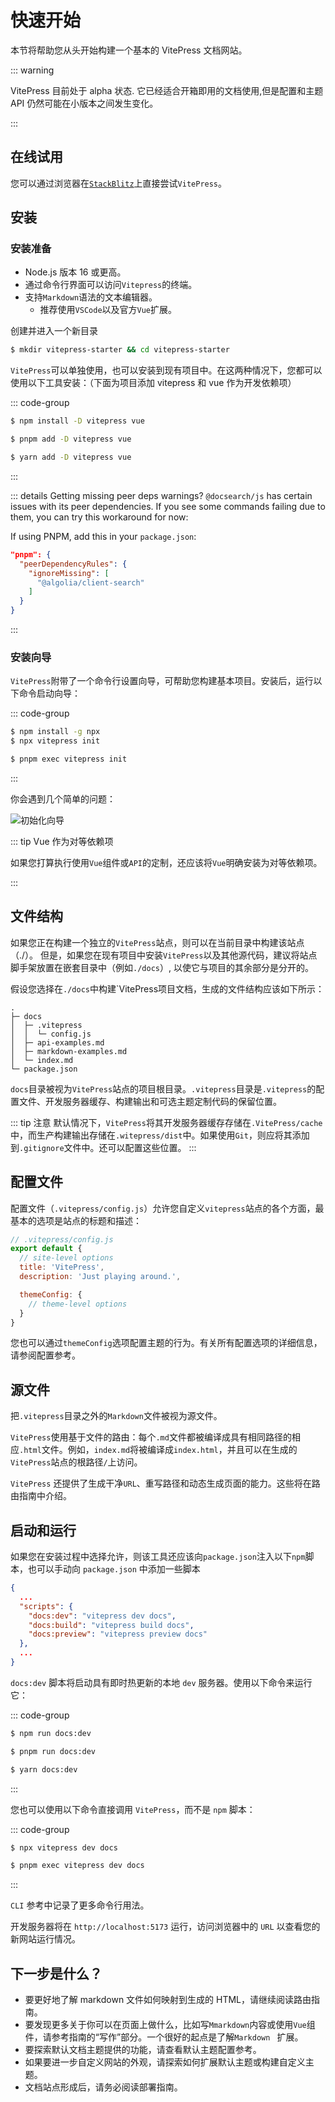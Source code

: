 # 快速开始

本节将帮助您从头开始构建一个基本的 VitePress 文档网站。

::: warning

VitePress 目前处于 alpha 状态. 它已经适合开箱即用的文档使用,但是配置和主题 API 仍然可能在小版本之间发生变化。

:::

## 在线试用

您可以通过浏览器在[`StackBlitz`](https://vitepress.new)上直接尝试`VitePress`。

## 安装

### 安装准备

- Node.js 版本 16 或更高。
- 通过命令行界面可以访问`Vitepress`的终端。
- 支持`Markdown`语法的文本编辑器。
  - 推荐使用`VSCode`以及官方`Vue`扩展。

创建并进入一个新目录

```sh
$ mkdir vitepress-starter && cd vitepress-starter
```

`VitePress`可以单独使用，也可以安装到现有项目中。在这两种情况下，您都可以使用以下工具安装：（下面为项目添加 vitepress 和 vue 作为开发依赖项）

::: code-group

```sh [npm]
$ npm install -D vitepress vue
```

```sh [pnpm]
$ pnpm add -D vitepress vue
```

```sh [yarn]
$ yarn add -D vitepress vue
```

:::

::: details Getting missing peer deps warnings?
`@docsearch/js` has certain issues with its peer dependencies. If you see some commands failing due to them, you can try this workaround for now:

If using PNPM, add this in your `package.json`:

```json
"pnpm": {
  "peerDependencyRules": {
    "ignoreMissing": [
      "@algolia/client-search"
    ]
  }
}
```
:::

### 安装向导

`VitePress`附带了一个命令行设置向导，可帮助您构建基本项目。安装后，运行以下命令启动向导：

::: code-group

```sh [npm]
$ npm install -g npx
$ npx vitepress init
```

```sh [pnpm]
$ pnpm exec vitepress init
```

:::

你会遇到几个简单的问题：

![初始化向导](/images/vitepress-init.png)

::: tip Vue 作为对等依赖项

   如果您打算执行使用`Vue`组件或`API`的定制，还应该将`Vue`明确安装为对等依赖项。

:::

## 文件结构

如果您正在构建一个独立的`VitePress`站点，则可以在当前目录中构建该站点（./）。
但是，如果您在现有项目中安装`VitePress`以及其他源代码，建议将站点脚手架放置在嵌套目录中（例如`./docs`）, 以使它与项目的其余部分是分开的。

假设您选择在`./docs`中构建`VitePress项目文档，生成的文件结构应该如下所示：

```
.
├─ docs
│  ├─ .vitepress
│  │  └─ config.js
│  ├─ api-examples.md
│  ├─ markdown-examples.md
│  └─ index.md
└─ package.json
```

`docs`目录被视为`VitePress`站点的项目根目录。`.vitepress`目录是`.vitepress`的配置文件、开发服务器缓存、构建输出和可选主题定制代码的保留位置。

::: tip 注意
默认情况下，`VitePress`将其开发服务器缓存存储在`.VitePress/cache`中，而生产构建输出存储在`.witepress/dist`中。如果使用`Git`，则应将其添加到`.gitignore`文件中。还可以配置这些位置。
:::

## 配置文件

配置文件（`.vitepress/config.js`）允许您自定义`vitepress`站点的各个方面，最基本的选项是站点的标题和描述：

```js
// .vitepress/config.js
export default {
  // site-level options
  title: 'VitePress',
  description: 'Just playing around.',

  themeConfig: {
    // theme-level options
  }
}
```
您也可以通过`themeConfig`选项配置主题的行为。有关所有配置选项的详细信息，请参阅配置参考。

## 源文件

把`.vitepress`目录之外的`Markdown`文件被视为源文件。

`VitePress`使用基于文件的路由：每个`.md`文件都被编译成具有相同路径的相应`.html`文件。例如，`index.md`将被编译成`index.html`，并且可以在生成的`VitePress`站点的根路径`/`上访问。

`VitePress` 还提供了生成干净`URL`、重写路径和动态生成页面的能力。这些将在路由指南中介绍。

## 启动和运行

如果您在安装过程中选择允许，则该工具还应该向`package.json`注入以下`npm`脚本，也可以手动向 `package.json` 中添加一些脚本

```json
{
  ...
  "scripts": {
    "docs:dev": "vitepress dev docs",
    "docs:build": "vitepress build docs",
    "docs:preview": "vitepress preview docs"
  },
  ...
}
```

`docs:dev` 脚本将启动具有即时热更新的本地 `dev` 服务器。使用以下命令来运行它：

::: code-group

```sh [npm]
$ npm run docs:dev
```
```sh [pnpm]
$ pnpm run docs:dev
```
```sh [yarn]
$ yarn docs:dev
```
:::

您也可以使用以下命令直接调用 `VitePress`，而不是 `npm` 脚本：

::: code-group

```sh [npm]
$ npx vitepress dev docs
```
```sh [pnpm]
$ pnpm exec vitepress dev docs
```
:::

`CLI` 参考中记录了更多命令行用法。

开发服务器将在 `http://localhost:5173` 运行，访问浏览器中的 `URL` 以查看您的新网站运行情况。

## 下一步是什么？

- 要更好地了解 markdown 文件如何映射到生成的 HTML，请继续阅读路由指南。
- 要发现更多关于你可以在页面上做什么，比如写`Mmarkdown`内容或使用` Vue `组件，请参考指南的“写作”部分。一个很好的起点是了解`Markdown ` 扩展。
- 要探索默认文档主题提供的功能，请查看默认主题配置参考。
- 如果要进一步自定义网站的外观，请探索如何扩展默认主题或构建自定义主题。
- 文档站点形成后，请务必阅读部署指南。


